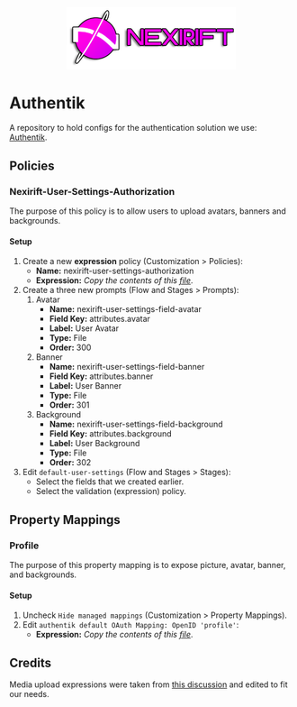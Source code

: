 <p align="center">
<img src="https://raw.githubusercontent.com/Nexirift/.github/main/banner.svg" width="300" />
</p>

# Authentik

A repository to hold configs for the authentication solution we use:
[Authentik](https://goauthentik.io/).

## Policies

### Nexirift-User-Settings-Authorization

The purpose of this policy is to allow users to upload avatars, banners and
backgrounds.

#### Setup

1. Create a new **expression** policy (Customization > Policies):
    - **Name:** nexirift-user-settings-authorization
    - **Expression:** _Copy the contents of this
      [file](https://raw.githubusercontent.com/Nexirift/authentik/main/policies/nexirift-user-settings-authorization.py)_.
2. Create a three new prompts (Flow and Stages > Prompts):
    1. Avatar
        - **Name:** nexirift-user-settings-field-avatar
        - **Field Key:** attributes.avatar
        - **Label:** User Avatar
        - **Type:** File
        - **Order:** 300
    2. Banner
        - **Name:** nexirift-user-settings-field-banner
        - **Field Key:** attributes.banner
        - **Label:** User Banner
        - **Type:** File
        - **Order:** 301
    3. Background
        - **Name:** nexirift-user-settings-field-background
        - **Field Key:** attributes.background
        - **Label:** User Background
        - **Type:** File
        - **Order:** 302
3. Edit `default-user-settings` (Flow and Stages > Stages):
    - Select the fields that we created earlier.
    - Select the validation (expression) policy.

## Property Mappings

### Profile

The purpose of this property mapping is to expose picture, avatar, banner, and
backgrounds.

#### Setup

1. Uncheck `Hide managed mappings` (Customization > Property Mappings).
2. Edit `authentik default OAuth Mapping: OpenID 'profile'`:
    - **Expression:** _Copy the contents of this
      [file](https://raw.githubusercontent.com/Nexirift/authentik/main/property-mappings/profile.py)_.

## Credits

Media upload expressions were taken from
[this discussion](https://github.com/goauthentik/authentik/discussions/6824) and
edited to fit our needs.
